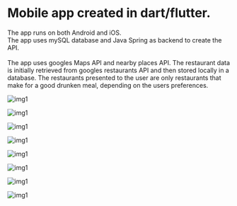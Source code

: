 # Mobile app created in dart/flutter. 

The app runs on both Android and iOS. <br>
The app uses mySQL database and Java Spring as backend to create the API. 
<br><br>
The app uses googles Maps API and nearby places API. 
The restaurant data is initially retrieved from googles restaurants API and then stored locally in a database. 
The restaurants presented to the user are only restaurants that make for a good drunken meal, depending on the users preferences. 

![img1](images/app0.PNG)

![img1](images/app1.PNG)

![img1](images/app2.PNG)

![img1](images/app3.PNG)

![img1](images/app4.PNG)

![img1](images/app5.PNG)

![img1](images/app6.PNG)

![img1](images/app10.PNG)


